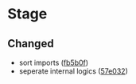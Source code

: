 # Stage

## Changed

- sort imports ([fb5b0f](https://github.com/oceanroleplay/discord.ts/commit/fb5b0f82661313a4e9e6638db71670a7fb524ac2))
- seperate internal logics ([57e032](https://github.com/oceanroleplay/discord.ts/commit/57e032a765bee0a66a7f36fabdde0499319606a8))
